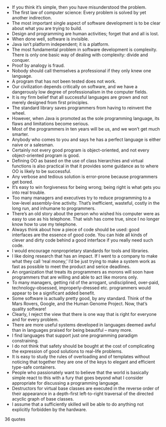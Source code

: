  - If you think it’s simple, then you have misunderstood the problem.
 - The first law of computer science: Every problem is solved by yet another indirection.
 - The most important single aspect of software development is to be clear about what you are trying to build.
 - Design and programming are human activities; forget that and all is lost.
 - When done well, software is invisible.
 - Java isn’t platform independent; it is a platform.
 - The most fundamental problem in software development is complexity. There is only one basic way of dealing with complexity: divide and conquer.
 - Proof by analogy is fraud.
 - Nobody should call themselves a professional if they only knew one language.
 - A program that has not been tested does not work.
 - Our civilization depends critically on software, and we have a dangerously low degree of professionalism in the computer fields.
 - It is my firm belief that all successful languages are grown and not merely designed from first principles.
 - The standard library saves programmers from having to reinvent the wheel.
 - However, when Java is promoted as the sole programming language, its flaws and limitations become serious.
 - Most of the programmers in ten years will be us, and we won’t get much smarter.
 - Anybody who comes to you and says he has a perfect language is either naive or a salesman.
 - Certainly not every good program is object-oriented, and not every object-oriented program is good.
 - Defining OO as based on the use of class hierarchies and virtual functions is also practical in that it provides some guidance as to where OO is likely to be successful.
 - Any verbose and tedious solution is error-prone because programmers get bored.
 - It’s easy to win forgiveness for being wrong; being right is what gets you into real trouble.
 - Too many managers and executives try to reduce programming to a low-level assembly-line activity. That’s inefficient, wasteful, costly in the long run, and inhumane to programmers.
 - There’s an old story about the person who wished his computer were as easy to use as his telephone. That wish has come true, since I no longer know how to use my telephone.
 - Always think about how a piece of code should be used: good interfaces are the essence of good code. You can hide all kinds of clever and dirty code behind a good interface if you really need such code.
 - I would encourage nonproprietary standards for tools and libraries.
 - I like doing research that has an impact. If I went to a company to make what they call ‘real money,’ I’d be just trying to make a system work as fast as possible to meet the product and serice deadlines.
 - An organization that treats its programmers as morons will soon have programmers that are willing and able to act like morons only.
 - To many managers, getting rid of the arrogant, undisciplined, over-paid, technology-obsessed, improperly-dressed etc. programmers would appear to be a significant added benefit.
 - Some software is actually pretty good, by any standard. Think of the Mars Rovers, Google, and the Human Genome Project. Now, that’s quality software!
 - Clearly, I reject the view that there is one way that is right for everyone and for every problem.
 - There are more useful systems developed in languages deemed awful than in languages praised for being beautiful – many more.
 - I find languages that support just one programming paradigm constraining.
 - I do not think that safety should be bought at the cost of complicating the expression of good solutions to real-life problems.
 - It is easy to study the rules of overloading and of templates without noticing that together they are one of the keys to elegant and efficient type-safe containers.
 - People who passionately want to believe that the world is basically simple react to this with a fury that goes beyond what I consider appropriate for discussing a programming language.
 - Destructors for virtual base classes are executed in the reverse order of their appearance in a depth-first left-to-right traversal of the directed acyclic graph of base classes.
 - I assume that a sufficiently skilled will be able to do anything not explicitly forbidden by the hardware.

36 quotes